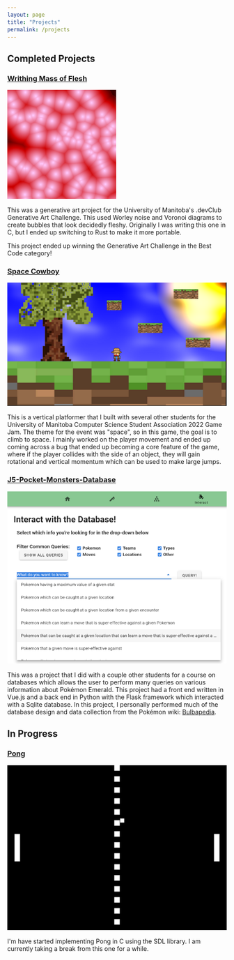 ```yaml
---
layout: page
title: "Projects"
permalink: /projects
---
```


## Completed Projects

### [Writhing Mass of Flesh](https://github.com/JacobJanzen/writhing_mass_of_flesh)

![Writhing Mass of Flesh](assets/wmof.gif)

This was a generative art project for the University of Manitoba's
.devClub Generative Art Challenge. This used Worley noise and Voronoi diagrams
to create bubbles that look decidedly fleshy. Originally I was writing this one in C,
but I ended up switching to Rust to make it more portable.

This project ended up winning the Generative Art Challenge in the Best Code category!

### [Space Cowboy](https://jacobjanzen.itch.io/space-cowboy)

![Space Cowboy](assets/cowboy.png)

This is a vertical platformer that I built with several other students for the University of
Manitoba Computer Science Student Association 2022 Game Jam. The theme for the event was "space",
so in this game, the goal is to climb to space. I mainly worked on the player movement and
ended up coming across a bug that ended up becoming a core feature of the game, where if the
player collides with the side of an object, they will gain rotational and vertical momentum
which can be used to make large jumps.

### [J5-Pocket-Monsters-Database](https://github.com/JacobJanzen/J5-Pocket-Monsters-Database)

![Database Interface](assets/db.png)

This was a project that I did with a couple other students for a course on databases which
allows the user to perform many queries on various information about Pokémon Emerald.
This project had a front end written in Vue.js and a back end in Python with the Flask
framework which interacted with a Sqlite database. In this project, I personally performed
much of the database design and data collection from the Pokémon wiki:
[Bulbapedia](https://bulbapedia.bulbagarden.net/wiki/Main_Page).

## In Progress

### [Pong](https://github.com/JacobJanzen/pong)

![Pong](assets/pong.png)

I'm have started implementing Pong in C using the SDL library. I am currently taking a break from
this one for a while.

